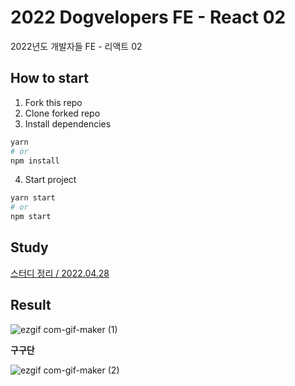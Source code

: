 # 2022 Dogvelopers FE - React 02

2022년도 개발자들 FE - 리액트 02


## How to start

1. Fork this repo
2. Clone forked repo
3. Install dependencies 
   
```bash
yarn
# or
npm install
```

4. Start project

```bash
yarn start
# or 
npm start
```


## Study

[스터디 정리 / 2022.04.28](docs/README.md)


## Result

![ezgif com-gif-maker (1)](https://user-images.githubusercontent.com/63100352/167296185-5d7f1769-77f2-4761-abb0-3ad46efec606.gif)


<b>구구단</b>

![ezgif com-gif-maker (2)](https://user-images.githubusercontent.com/63100352/168207819-cc96d62f-7236-44a2-a47f-49a8b7bb85cd.gif)
